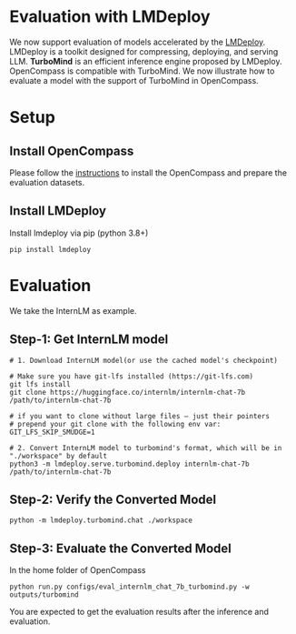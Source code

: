 # Evaluation with LMDeploy

We now support evaluation of models accelerated by the [LMDeploy](https://github.com/InternLM/lmdeploy). LMDeploy is a toolkit designed for compressing, deploying, and serving LLM. **TurboMind** is an efficient inference engine proposed by LMDeploy. OpenCompass is compatible with TurboMind. We now illustrate how to evaluate a model with the support of TurboMind in OpenCompass.

# Setup

## Install OpenCompass

Please follow the [instructions](https://github.com/InternLM/opencompass#installation) to install the OpenCompass and prepare the evaluation datasets.

## Install LMDeploy

Install lmdeploy via pip (python 3.8+)

```shell
pip install lmdeploy
```

# Evaluation

We take the InternLM as example.

## Step-1: Get InternLM model

```shell
# 1. Download InternLM model(or use the cached model's checkpoint)

# Make sure you have git-lfs installed (https://git-lfs.com)
git lfs install
git clone https://huggingface.co/internlm/internlm-chat-7b /path/to/internlm-chat-7b

# if you want to clone without large files – just their pointers
# prepend your git clone with the following env var:
GIT_LFS_SKIP_SMUDGE=1

# 2. Convert InternLM model to turbomind's format, which will be in "./workspace" by default
python3 -m lmdeploy.serve.turbomind.deploy internlm-chat-7b /path/to/internlm-chat-7b

```

## Step-2: Verify the Converted Model

```shell
python -m lmdeploy.turbomind.chat ./workspace
```

## Step-3: Evaluate the Converted Model

In the home folder of OpenCompass

```shell
python run.py configs/eval_internlm_chat_7b_turbomind.py -w outputs/turbomind
```

You are expected to get the evaluation results after the inference and evaluation.
